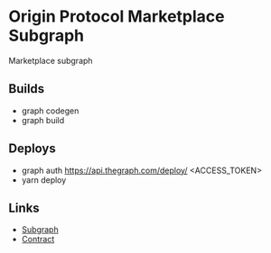 # Origin Protocol Marketplace Subgraph
Marketplace subgraph

## Builds
- graph codegen
- graph build

## Deploys
- graph auth https://api.thegraph.com/deploy/ <ACCESS_TOKEN>
- yarn deploy

## Links
- [Subgraph](https://thegraph.com/explorer/subgraph/kaitlynparsons/originmarketplacesubgraph)
- [Contract](https://etherscan.io/address/0x698ff47b84837d3971118a369c570172ee7e54c2)